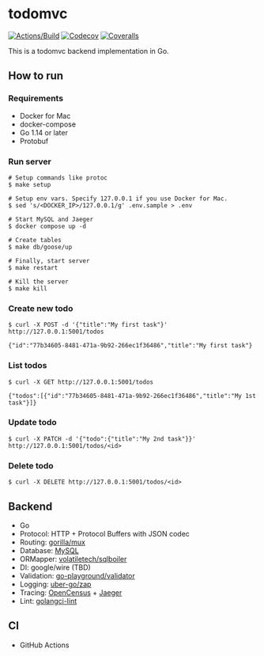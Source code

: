 # todomvc

[![Actions/Build](https://github.com/oinume/todomvc/workflows/ci/badge.svg)](https://github.com/oinume/todomvc/actions?query=workflow%3Aci)
[![Codecov](https://codecov.io/gh/oinume/todomvc/branch/master/graph/badge.svg)](https://codecov.io/gh/oinume/todomvc)
[![Coveralls](https://coveralls.io/repos/github/oinume/todomvc/badge.svg)](https://coveralls.io/github/oinume/todomvc)

This is a todomvc backend implementation in Go.

## How to run

### Requirements

- Docker for Mac
- docker-compose
- Go 1.14 or later
- Protobuf

### Run server

```shell script
# Setup commands like protoc
$ make setup

# Setup env vars. Specify 127.0.0.1 if you use Docker for Mac.
$ sed 's/<DOCKER_IP>/127.0.0.1/g' .env.sample > .env  

# Start MySQL and Jaeger
$ docker compose up -d

# Create tables
$ make db/goose/up

# Finally, start server
$ make restart

# Kill the server
$ make kill
```

### Create new todo
 
```shell script
$ curl -X POST -d '{"title":"My first task"}' http://127.0.0.1:5001/todos

{"id":"77b34605-8481-471a-9b92-266ec1f36486","title":"My first task"}
```

### List todos

```shell script
$ curl -X GET http://127.0.0.1:5001/todos

{"todos":[{"id":"77b34605-8481-471a-9b92-266ec1f36486","title":"My 1st task"}]}
```

### Update todo

```shell script
$ curl -X PATCH -d '{"todo":{"title":"My 2nd task"}}' http://127.0.0.1:5001/todos/<id>
```

### Delete todo

```shell script
$ curl -X DELETE http://127.0.0.1:5001/todos/<id>
```

## Backend

- Go
- Protocol: HTTP + Protocol Buffers with JSON codec
- Routing: [gorilla/mux](https://github.com/gorilla/mux)
- Database: [MySQL](https://www.mysql.com/)
- ORMapper: [volatiletech/sqlboiler](https://github.com/volatiletech/sqlboiler)
- DI: google/wire (TBD)
- Validation: [go-playground/validator](https://github.com/go-playground/validator)
- Logging: [uber-go/zap](https://github.com/uber-go/zap)
- Tracing: [OpenCensus](https://opencensus.io/) + [Jaeger](https://www.jaegertracing.io/)
- Lint: [golangci-lint](https://github.com/golangci/golangci-lint)

## CI

- GitHub Actions
